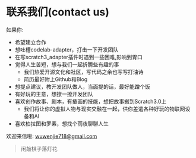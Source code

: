 # 联系我们(contact us)
如果你:

*  希望建立合作
*  想吐槽codelab-adapter，打击一下开发团队
*  在写scratch3_adapter插件时遇到一些困难,影响到胃口
*  觉得人生苦短，想与我们一起折腾些有趣的事
    *  我们热爱开源文化和社区，写代码之余也写写打油诗
    *  简历最好附上Github和Blog
*  想提点建议，教开发团队做人，当面提的话，最好能蹭个饭
*  有好玩的主意，想撩一撩开发团队
*  喜欢创作故事、剧本，有插画的技能，想把故事搬到Scratch3.0上
    *  我们将让你的虚拟人物与现实交融在一起，供你差遣各种好玩的物联网设备和AI
*  喜欢柏拉图和罗素，想找个雨夜聊聊人生

欢迎来信啦:  wuwenjie718@gmail.com

>  闲敲棋子落灯花
